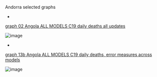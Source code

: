 Andorra selected graphs

*

[graph 02 Angola ALL MODELS C19 daily deaths all updates](https://github.com/pourmalek/CovidLongitudinal/blob/main/output/countries/Angola/graph%2002%20Andorra%20ALL%20MODELS%20C19%20daily%20deaths%20all%20updates.pdf)

![image](https://github.com/pourmalek/CovidLongitudinal/assets/30849720/8517ac81-fbde-4427-8b09-670655905c83)

*

[graph 13b Angola ALL MODELS C19 daily deaths, error measures across models](https://github.com/pourmalek/CovidLongitudinal/blob/main/output/countries/Angola/graph%2013b%20Andorra%20ALL%20MODELS%20C19%20daily%20deaths%2C%20error%20measures%20across%20models.pdf)

![image](https://github.com/pourmalek/CovidLongitudinal/assets/30849720/3a6a8360-2d53-4b58-a9e6-88721bad0f96)

